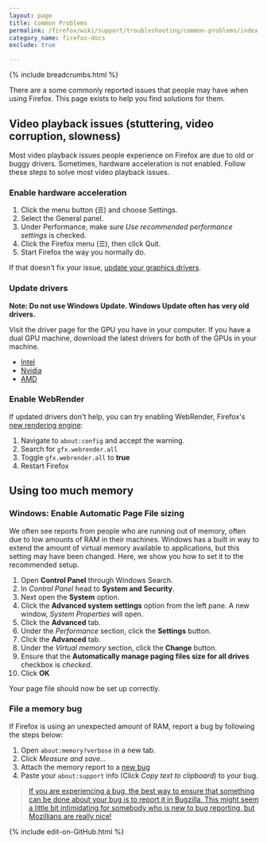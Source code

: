 ```yaml
---
layout: page
title: Common Problems
permalink: /firefox/wiki/support/troubleshooting/common-problems/index.html
category_name: firefox-docs
exclude: true

---
```


{% include breadcrumbs.html %}

There are a some commonly reported issues that people may have when using Firefox. This page exists to help you find solutions for them.

## Video playback issues (stuttering, video corruption, slowness)

Most video playback issues people experience on Firefox are due to old or buggy drivers. Sometimes, hardware acceleration is not enabled. Follow these steps to solve most video playback issues.

### Enable hardware acceleration 

1. Click the menu button (☰) and choose Settings.
2. Select the General panel.
3. Under Performance, make sure *Use recommended performance settings* is checked.
4. Click the Firefox menu (☰), then click Quit.
5. Start Firefox the way you normally do.

If that doesn't fix your issue, [update your graphics drivers](https://support.mozilla.org/en-US/kb/upgrade-graphics-drivers-use-hardware-acceleration). 

### Update drivers

**Note: Do not use Windows Update. Windows Update often has very old drivers.**

Visit the driver page for the GPU you have in your computer. If you have a dual GPU machine, download the latest drivers for both of the GPUs in your machine.

* [Intel](https://www.intel.com/content/www/us/en/support/detect.html)
* [Nvidia](https://www.nvidia.com/Download/index.aspx)
* [AMD](https://www.amd.com/support)

### Enable WebRender

If updated drivers don't help, you can try enabling WebRender, Firefox's [new rendering engine](https://hacks.mozilla.org/2017/10/the-whole-web-at-maximum-fps-how-webrender-gets-rid-of-jank/):

1. Navigate to ```about:config``` and accept the warning.
2. Search for ```gfx.webrender.all```
3. Toggle ```gfx.webrender.all``` to **true**
4. Restart Firefox

## Using too much memory

### Windows: Enable Automatic Page File sizing

We often see reports from people who are running out of memory, often due to low amounts of RAM in their machines. Windows has a built in way to extend the amount of virtual memory available to applications, but this setting may have been changed. Here, we show you how to set it to the recommended setup.

1. Open **Control Panel** through Windows Search. 
2. In *Control Panel* head to **System and Security**. 
3. Next open the **System** option. 
4. Click the **Advanced system settings** option from the left pane. A new window, *System Properties* will open. 
5. Click the **Advanced** tab.
6. Under the *Performance* section, click the **Settings** button.
7. Click the **Advanced** tab.
8. Under the *Virtual memory* section, click the **Change** button.
9. Ensure that the **Automatically manage paging files size for all drives** checkbox is *checked*.
10. Click **OK**

Your page file should now be set up correctly. 

### File a memory bug

If Firefox is using an unexpected amount of RAM, report a bug by following the steps below:

1. Open ```about:memory?verbose``` in a new tab.
2. Click *Measure and save...*
3. Attach the memory report to a [new bug](https://bugzilla.mozilla.org/enter_bug.cgi?product=Core&component=Memory%20Allocator)
4. Paste your ```about:support``` info (Click *Copy text to clipboard*) to your bug.

> [If you are experiencing a bug, the best way to ensure that something can be done about your bug is to report it in Bugzilla. This might seem a little bit intimidating for somebody who is new to bug reporting, but Mozillians are really nice!](http://dblohm7.ca/blog/2014/08/14/diffusion-of-responsibility/)

{% include edit-on-GitHub.html %}

<!--
Set the front matter:
title = your page title and link name in the navigation
permalink = the url for the page, i.e. example.com/my-awesome-category
category_name = the name of the cateogry you want to use to group posts, you'll need to use the same name on post pages
Save this page in the root directory.
Use the same name for the filename as the permalink, i.e.
permalink: /my-awesome-category/
filename: my-awesome-category.html
-->
